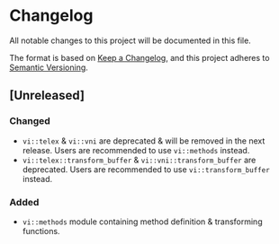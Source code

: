 # Changelog

All notable changes to this project will be documented in this file.

The format is based on [Keep a Changelog](https://keepachangelog.com/en/1.1.0/),
and this project adheres to [Semantic Versioning](https://semver.org/spec/v2.0.0.html).

## [Unreleased]

### Changed

- `vi::telex` & `vi::vni` are deprecated & will be removed in the next release. Users are recommended to use `vi::methods` instead.
- `vi::telex::transform_buffer` & `vi::vni::transform_buffer` are deprecated. Users are recommended to use `vi::transform_buffer` instead.

### Added

- `vi::methods` module containing method definition & transforming functions.